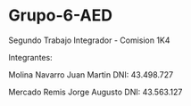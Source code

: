 # Grupo-6-AED
Segundo Trabajo Integrador - Comision 1K4

Integrantes:

Molina Navarro Juan Martin DNI: 43.498.727

Mercado Remis Jorge Augusto DNI: 43.563.127
